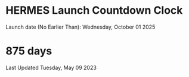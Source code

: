 # HERMES Launch Countdown Clock

Launch date (No Earlier Than): Wednesday, October 01 2025
# 875 days

Last Updated Tuesday, May 09 2023